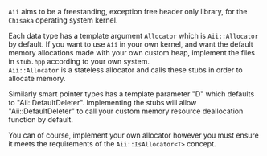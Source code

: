 `Aii` aims to be a freestanding, exception free header only library, for the `Chisaka` operating system kernel.

Each data type has a template argument `Allocator` which is `Aii::Allocator` by default. If you want to use `Aii` in your own kernel, and 
want the default memory allocations made with your own custom heap, implement the files in `stub.hpp` according to your own system.  
`Aii::Allocator` is a stateless allocator and calls these stubs in order to allocate memory.

Similarly smart pointer types has a template parameter "D" which defaults to "Aii::DefaultDeleter". Implementing the
stubs will allow "Aii::DefaultDeleter" to call your custom memory resource deallocation function by default.

You can of course, implement your own allocator however you must ensure it meets the requirements of the
`Aii::IsAllocator<T>` concept.
